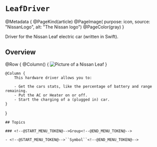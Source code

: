 # ``LeafDriver``
@Metadata {
    @PageKind(article)
    @PageImage(
               purpose: icon, 
               source: "NissanLogo", 
               alt: "The Nissan logo")
    @PageColor(gray)
}

Driver for the Nissan Leaf electric car (written in Swift).

## Overview


@Row {
    @Column() {
        ![Picture of a Nissan Leaf](PictureoOfLeaf)
    }
    
    @Column {
        This hardware driver allows you to:
        
        - Get the cars stats, like the percentage of battery and range remaining.
        - Put the AC or Heater on or off.
        - Start the charging of a (plugged in) car.
    }
}
    
    ## Topics
    
    ### <!--@START_MENU_TOKEN@-->Group<!--@END_MENU_TOKEN@-->
    
    - <!--@START_MENU_TOKEN@-->``Symbol``<!--@END_MENU_TOKEN@-->
